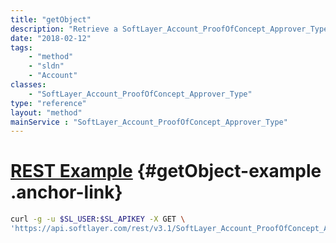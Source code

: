 ```yaml
---
title: "getObject"
description: "Retrieve a SoftLayer_Account_ProofOfConcept_Approver_Type record."
date: "2018-02-12"
tags:
    - "method"
    - "sldn"
    - "Account"
classes:
    - "SoftLayer_Account_ProofOfConcept_Approver_Type"
type: "reference"
layout: "method"
mainService : "SoftLayer_Account_ProofOfConcept_Approver_Type"
---
```


# [REST Example](#getObject-example) <a href="/article/rest/"><i class="fas fa-question"></i></a> {#getObject-example .anchor-link} 
```bash
curl -g -u $SL_USER:$SL_APIKEY -X GET \
'https://api.softlayer.com/rest/v3.1/SoftLayer_Account_ProofOfConcept_Approver_Type/{SoftLayer_Account_ProofOfConcept_Approver_TypeID}/getObject'
```

